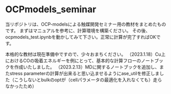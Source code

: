 # OCPmodels_seminar

当リポジトリは、OCP-modelsによる触媒開発セミナー用の教材をまとめたものです。
まずはマニュアルを参考に、計算環境を構築ください。
その後、ocpmodels_test.ipynbを動かしてみて下さい。正常に計算が完了すればOKです。

本格的な教材は現在準備中ですので、少々おまちください。
（2023.1.18）Cu上におけるCOの吸着エネルギーを例にとって、基本的な計算フローのノートブックを作成いたしました。
（2023.2.13）MDに関するノートブックを追加し、またstress parameterの計算が出来ると思い込ませるようにase_utilを修正しました（こうしないとbulkのoptが（cellパラメータの最適化を入れなくても）走らなかったため）
